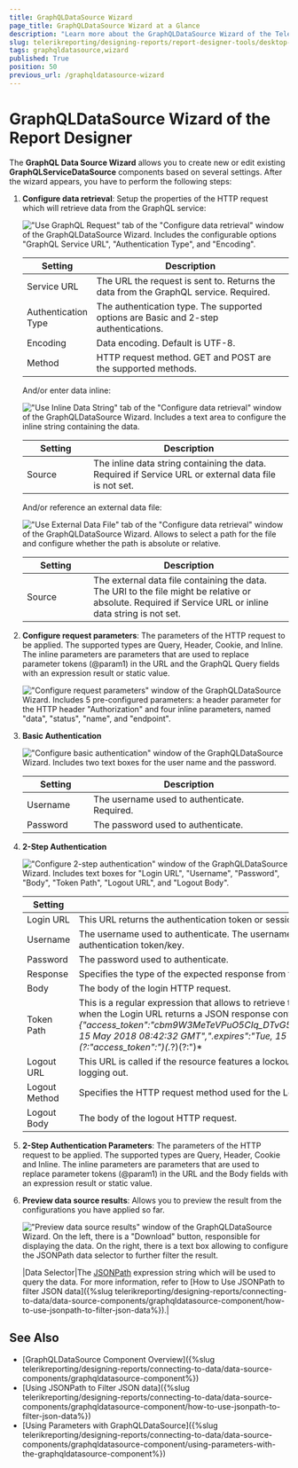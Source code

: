 ```yaml
---
title: GraphQLDataSource Wizard
page_title: GraphQLDataSource Wizard at a Glance
description: "Learn more about the GraphQLDataSource Wizard of the Telerik Reporting Desktop Designers and how to configure the GraphQLDataSource properties with it."
slug: telerikreporting/designing-reports/report-designer-tools/desktop-designers/tools/data-source-wizards/graphqldatasource-wizard
tags: graphqldatasource,wizard
published: True
position: 50
previous_url: /graphqldatasource-wizard
---
```


<style>
table th:first-of-type {
	width: 25%;
}
table th:nth-of-type(2) {
	width: 75%;
}
</style>

# GraphQLDataSource Wizard of the Report Designer

The __GraphQL Data Source Wizard__ allows you to create new or edit existing __GraphQLServiceDataSource__ components based on several settings. After the wizard appears, you have to perform the following steps:

1. __Configure data retrieval__: Setup the properties of the HTTP request which will retrieve data from the GraphQL service: 

	!["Use GraphQL Request" tab of the "Configure data retrieval" window of the GraphQLDataSource Wizard. Includes the configurable options "GraphQL Service URL", "Authentication Type", and "Encoding".](images/DataSources/graphql/data-retrieval-graphql-request.png)

	| Setting | Description |
	| ------ | ------ |
	|Service URL|The URL the request is sent to. Returns the data from the GraphQL service. Required.|
	|Authentication Type|The authentication type. The supported options are Basic and 2-step authentications.|
	|Encoding|Data encoding. Default is UTF-8.|
	|Method|HTTP request method. GET and POST are the supported methods.|

	And/or enter data inline:

	!["Use Inline Data String" tab of the "Configure data retrieval" window of the GraphQLDataSource Wizard. Includes a text area to configure the inline string containing the data.](images/DataSources/graphql/data-retrieval-inline-data-string.png)

	| Setting | Description |
	| ------ | ------ |
	|Source|The inline data string containing the data. Required if Service URL or external data file is not set.|

	And/or reference an external data file:

	!["Use External Data File" tab of the "Configure data retrieval" window of the GraphQLDataSource Wizard. Allows to select a path for the file and configure whether the path is absolute or relative.](images/DataSources/graphql/data-retrieval-external-data-file.png)

	| Setting | Description |
	| ------ | ------ |
	|Source|The external data file containing the data. The URI to the file might be relative or absolute. Required if Service URL or inline data string is not set.|

1. __Configure request parameters__: The parameters of the HTTP request to be applied. The supported types are Query, Header, Cookie, and Inline. The inline parameters are parameters that are used to replace parameter tokens (@param1) in the URL and the GraphQL Query fields with an expression result or static value.

	!["Configure request parameters" window of the GraphQLDataSource Wizard. Includes 5 pre-configured parameters: a header parameter for the HTTP header "Authorization" and four inline parameters, named "data", "status", "name", and "endpoint".](images/DataSources/graphql/configure-request-parameters.png)

1. __Basic Authentication__

	!["Configure basic authentication" window of the GraphQLDataSource Wizard. Includes two text boxes for the user name and the password.](images/DataSources/graphql/configure-basic-authentication.png)

	| Setting | Description |
	| ------ | ------ |
	|Username|The username used to authenticate. Required.|
	|Password|The password used to authenticate.|

1. __2-Step Authentication__

	!["Configure 2-step authentication" window of the GraphQLDataSource Wizard. Includes text boxes for "Login URL", "Username", "Password", "Body", "Token Path", "Logout URL", and "Logout Body".](images/DataSources/graphql/configure-2-step-authentication.png)

	| Setting | Description |
	| ------ | ------ |
	|Login URL|This URL returns the authentication token or session key that allows you to access the API. Required.|
	|Username|The username used to authenticate. The username and password are needed only when the Login URL uses Basic Authentication to retrieve the authentication token/key.|
	|Password|The password used to authenticate.|
	|Response|Specifies the type of the expected response from the Login URL. JSON and plain text are supported.|
    |Body|The body of the login HTTP request.|
	|Token Path|This is a regular expression that allows to retrieve the authentication or session key from the response received via the Login URL. For example, when the Login URL returns a JSON response containing the authentication token in the form: *{"access_token":"cbm9W3MeTeVPuO5CIq_DTvG5KbzydpRQ","token_type":"bearer","expires_in":1799,"userName":"demouser",".issued":"Tue, 15 May 2018 08:42:32 GMT",".expires":"Tue, 15 May 2018 09:12:32 GMT"}* the token path regular expression to retrieve the token would be: *(?:"access_token":")(.*?)(?:")* |
	|Logout URL|This URL is called if the resource features a lockout for having too many sessions open. Refresh the report and try again after successfully logging out.|
	|Logout Method|Specifies the HTTP request method used for the Logout URL.|
	|Logout Body|The body of the logout HTTP request.|


1. __2-Step Authentication Parameters__: The parameters of the HTTP request to be applied. The supported types are Query, Header, Cookie and Inline. The inline parameters are parameters that are used to replace parameter tokens (@param1) in the URL and the Body fields with an expression result or static value.

1. __Preview data source results__: Allows you to preview the result from the configurations you have applied so far.

	!["Preview data source results" window of the GraphQLDataSource Wizard. On the left, there is a "Download" button, responsible for displaying the data. On the right, there is a text box allowing to configure the JSONPath data selector to further filter the result.](images/DataSources/graphql/preview-data-source-results.png)

	|Data Selector|The [JSONPath](https://www.newtonsoft.com/json/help/html/QueryJsonSelectTokenJsonPath.htm) expression string which will be used to query the data. For more information, refer to [How to Use JSONPath to filter JSON data]({%slug telerikreporting/designing-reports/connecting-to-data/data-source-components/graphqldatasource-component/how-to-use-jsonpath-to-filter-json-data%}).|


## See Also

* [GraphQLDataSource Component Overview]({%slug telerikreporting/designing-reports/connecting-to-data/data-source-components/graphqldatasource-component%})
* [Using JSONPath to Filter JSON data]({%slug telerikreporting/designing-reports/connecting-to-data/data-source-components/graphqldatasource-component/how-to-use-jsonpath-to-filter-json-data%})
* [Using Parameters with GraphQLDataSource]({%slug telerikreporting/designing-reports/connecting-to-data/data-source-components/graphqldatasource-component/using-parameters-with-the-graphqldatasource-component%})